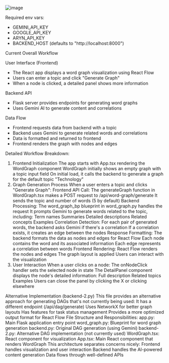 ![image](https://github.com/user-attachments/assets/8f09f0a3-ef82-467b-8676-eb7f5f3c66b1)


Required env vars:
- GEMINI_API_KEY
- GOOGLE_API_KEY
- ARYN_API_KEY
- BACKEND_HOST (defaults to "http://localhost:8000")

Current Overall Workflow

User Interface (Frontend)
- The React app displays a word graph visualization using React Flow
- Users can enter a topic and click "Generate Graph"
- When a node is clicked, a detailed panel shows more information

Backend API
- Flask server provides endpoints for generating word graphs
- Uses Gemini AI to generate content and correlations

Data Flow
- Frontend requests data from backend with a topic
- Backend uses Gemini to generate related words and correlations
- Data is formatted and returned to frontend
- Frontend renders the graph with nodes and edges

Detailed Workflow Breakdown:
1. Frontend Initialization
The app starts with App.tsx rendering the WordGraph component
WordGraph initially shows an empty graph with a topic input field
On initial load, it calls the backend to generate a graph for the default topic "Technology"
2. Graph Generation Process
When a user enters a topic and clicks "Generate Graph":
Frontend API Call:
The generateGraph function in WordGraph.tsx makes a POST request to /api/word-graph/generate
It sends the topic and number of words (5 by default)
Backend Processing:
The word_graph_bp blueprint in word_graph.py handles the request
It prompts Gemini to generate words related to the topic, including:
Term names
Summaries
Detailed descriptions
Related concepts
Examples
Correlation Detection:
For each pair of generated words, the backend asks Gemini if there's a correlation
If a correlation exists, it creates an edge between the nodes
Response Formatting:
The backend formats the data as nodes and edges for React Flow
Each node contains the word and its associated information
Each edge represents a correlation between words
Frontend Rendering:
React Flow renders the nodes and edges
The graph layout is applied
Users can interact with the visualization
3. User Interaction
When a user clicks on a node:
The onNodeClick handler sets the selected node in state
The DetailPanel component displays the node's detailed information:
Full description
Related topics
Examples
Users can close the panel by clicking the X or clicking elsewhere

Alternative Implementation (backend-2.py)
This file provides an alternative approach for generating DAGs that's not currently being used:
It has a different endpoint (/api/dag/generate)
Uses NetworkX for better graph layouts
Has features for task status management
Provides a more optimized output format for React Flow
File Structure and Responsibilities:
app.py: Main Flask application entry point
word_graph.py: Blueprint for word graph generation
backend.py: Original DAG generation (using Gemini)
backend-2.py: Alternative DAG implementation (not currently used)
WordGraph.tsx: React component for visualization
App.tsx: Main React component that renders WordGraph
This architecture separates concerns nicely:
Frontend handles visualization and user interaction
Backend handles the AI-powered content generation
Data flows through well-defined APIs

